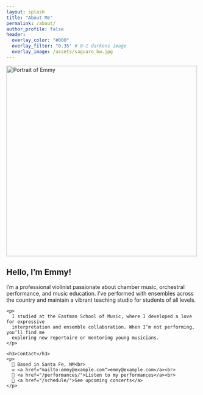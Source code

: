 ```yaml
---
layout: splash
title: "About Me"
permalink: /about/
author_profile: false
header:
  overlay_color: "#000"
  overlay_filter: "0.35" # 0–1 darkens image
  overlay_image: /assets/saguaro_bw.jpg
---
```


<div class="about-container">

  <div class="about-portrait">
    <img src="/assets/Juan Quartet-062.JPEG" alt="Portrait of Emmy" width="500"/>
  </div>

  <div class="about-text">
    <h2>Hello, I’m Emmy!</h2>
    <p>
      I’m a professional violinist passionate about chamber music, orchestral performance,
      and music education. I’ve performed with ensembles across the country and maintain
      a vibrant teaching studio for students of all levels.
    </p>

    <p>
      I studied at the Eastman School of Music, where I developed a love for expressive
      interpretation and ensemble collaboration. When I’m not performing, you’ll find me
      exploring new repertoire or mentoring young musicians.
    </p>

    <h3>Contact</h3>
    <p>
      📍 Based in Santa Fe, NM<br>
      ✉️ <a href="mailto:emmy@example.com">emmy@example.com</a><br>
      🎻 <a href="/performances/">Listen to my performances</a><br>
      📅 <a href="/schedule/">See upcoming concerts</a>
    </p>
  </div>

</div>